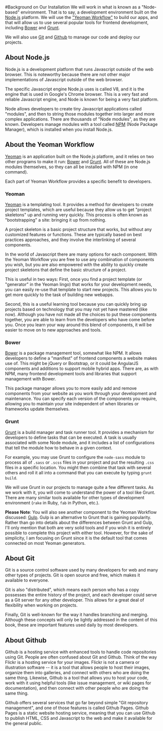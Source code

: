 #Background on Our Installation
We will work in what is known as a "Node-based" environment. That is to say, a development environment built on the [Node.js](http://nodejs.org) platform. We will use the ["Yeoman Workflow"](http://yeoman.io) to build our apps, and that will allow us to use several popular tools for frontend development, including [Bower](http://bower.io) and [Grunt](http://gruntjs.com).

We will also use [Git](http://git-scm.org) and [Github](http://github.com) to manage our code and deploy our projects.

## About Node.js
Node.js is a development platform that runs Javascript outside of the web browser. This is noteworthy because there are not other major implementations of Javascript outside of the web browser.

The specific Javascript engine Node.js uses is called V8, and it is the engine that is used in Google's Chrome browser. This is a very fast and reliable Javascript engine, and Node is known for being a very fast platform. 

Node allows developers to create tiny Javascript applications called "modules", and then to string those modules together into larger and more complex applications. There are thousands of "Node modules", as they are known. Developers manage modules with a tool called [NPM](https://www.npmjs.com/) (Node Package Manager), which is installed when you install Node.js. 

## About the Yeoman Workflow
[Yeoman](http://yeoman.io) is an application built on the Node.js platform, and it relies on two other programs to make it run: [Bower](http://bower.io) and [Grunt](http://gruntjs.com). All of these are Node.js modules themselves, so they can all be installed with NPM (in one command).

Each part of Yeoman Workflow provides a specific benefit to developers. 

### Yeoman
[Yeoman](http://yeoman.io) is a templating tool. It provides a method for developers to create project templates, which are useful because they allow us to get "project skeletons" up and running very quickly. This process is often known as "bootstrapping" a site: bringing it up from nothing.

A project skeleton is a basic project structure that works, but without any customized features or functions. These are typically based on best practices approaches, and they involve the interlinking of several components.

In the world of Javascript there are many options for each component. With the Yeoman Workflow you are free to use any combination of components you wish, but you are also empowered with the ability to quickly create project skeletons that define the basic structure of a project.

This is useful in two ways: First, once you find a project template (or "generator" in the Yeoman lingo) that works for your development needs, you can easily re-use that template to start new projects. This allows you to get more quickly to the task of building new webapps. 

Second, this is a useful learning tool because you can quickly bring up projects based on technology that you may not yet have mastered (like now). Although you have not made all the choices to put these components together, you are able to learn from the developers who have come before you. Once you learn your way around this blend of components, it will be easier to move on to new approaches and tools.

### Bower

[Bower](http://bower.io) is a package management tool, somewhat like NPM. It allows developers to define a "manifest" of frontend components a website makes use of. This might be jQuery or Bootstrap, or it could be AngularJS components and additions to support mobile hybrid apps. There are, as with NPM, many frontend development tools and libraries that support management with Bower.

This package manager allows you to more easily add and remove components from your website as you work through your development and maintenance. You can specify each version of the components you require, allowing you to maintain your site independent of when libraries or frameworks update themselves.

### Grunt
[Grunt](http://gruntjs.com) is a build manager  and task runner tool. It provides a mechanism for developers to define tasks that can be executed. A task is usually associated with some Node module, and it includes a list of configurations that tell the module how to behave in a given context.

For example, you may use Grunt to configure the `node-sass` module to process all of `.sass` or `.scss` files in your project and put the resulting `.css` files in a specific location. You might then combine that task with several others and roll it all into a command that you can execute by typing `grunt build`.

We will use Grunt in our projects to manage quite a few different tasks. As we work with it, you will come to understand the power of a tool like Grunt. There are many similar tools available for other types of development environment (`rake` in Ruby, `fab` in Python, etc.).

**Please Note**: You will also see another component to the Yeoman Workflow discussed: [Gulp](http://gulpjs.com/). Gulp is an alternative to Grunt that is gaining popularity. Rather than go into details about the differences between Grunt and Gulp, I'll only mention that both are very solid tools and if you wish it is entirely possible to complete this project with either tool. However, for the sake of simplicity, I am focusing on Grunt since it is the default tool that comes connected on most Yeoman generators.

## About Git
Git is a source control software used by many developers for web and many other types of projects. Git is open source and free, which makes it available to everyone. 

Git is also "distributed", which means each person who has a copy possesses the entire history of the project, and each developer could serve as a Git server for any other developer. This allows for a great deal of flexibility when working on projects.

Finally, Git is well-known for the way it handles branching and merging. Although these concepts will only be lightly addressed in the content of this book, these are important features used daily by most developers.

## About Github
Github is a hosting service with enhanced tools to handle code repositories using Git. People are often confused about Git and Github. Think of the way Flickr is a hosting service for your images. Flickr is not a camera or illustration software -- it is a tool that allows people to host their images, organize them into galleries, and connect with others who are doing the same thing. Likewise, Github is a tool that allows you to host your code, work with it using helpful tools (like issue management, or wiki pages for documentation), and then connect with other people who are doing the same thing.

Github offers several services that go far beyond simple "Git repository management", and one of those features is called Github Pages. Github Pages is a static website hosting service, meaning that you can use Github to publish HTML, CSS and Javascript to the web and make it available for the general public.

